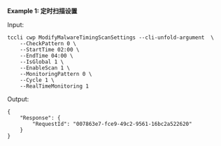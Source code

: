 **Example 1: 定时扫描设置**



Input: 

```
tccli cwp ModifyMalwareTimingScanSettings --cli-unfold-argument  \
    --CheckPattern 0 \
    --StartTime 02:00 \
    --EndTime 04:00 \
    --IsGlobal 1 \
    --EnableScan 1 \
    --MonitoringPattern 0 \
    --Cycle 1 \
    --RealTimeMonitoring 1
```

Output: 
```
{
    "Response": {
        "RequestId": "007863e7-fce9-49c2-9561-16bc2a522620"
    }
}
```

